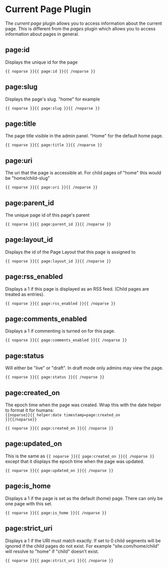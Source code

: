 # Current Page Plugin

The _current page_ plugin allows you to access information about the current page. This is different from the _pages_ plugin which allows you to access information about pages in general.

## page:id

Displays the unique id for the page

	{{ noparse }}{{ page:id }}{{ /noparse }}

## page:slug

Displays the page's slug. "home" for example

	{{ noparse }}{{ page:slug }}{{ /noparse }}

## page:title

The page title visible in the admin panel. "Home" for the default home page.

	{{ noparse }}{{ page:title }}{{ /noparse }}

## page:uri

The uri that the page is accessible at. For child pages of "home" this would be "home/child-slug"

	{{ noparse }}{{ page:uri }}{{ /noparse }}

## page:parent_id

The unique page id of this page's parent

	{{ noparse }}{{ page:parent_id }}{{ /noparse }}

## page:layout_id

Displays the id of the Page Layout that this page is assigned to

	{{ noparse }}{{ page:layout_id }}{{ /noparse }}

## page:rss_enabled

Displays a 1 if this page is displayed as an RSS feed. (Child pages are treated as entries).

	{{ noparse }}{{ page:rss_enabled }}{{ /noparse }}

## page:comments_enabled

Displays a 1 if commenting is turned on for this page.

	{{ noparse }}{{ page:comments_enabled }}{{ /noparse }}

## page:status

Will either be "live" or "draft". In draft mode only admins may view the page.

	{{ noparse }}{{ page:status }}{{ /noparse }}

## page:created_on

The epoch time when the page was created. Wrap this with the date helper to format it for humans:  
<code>{{noparse}}{{ helper:date timestamp=page:created_on }}{{/noparse}}</code>

	{{ noparse }}{{ page:created_on }}{{ /noparse }}

## page:updated_on

This is the same as `{{ noparse }}{{ page:created_on }}{{ /noparse }}` except that it displays the epoch time when the page was updated.

	{{ noparse }}{{ page:updated_on }}{{ /noparse }}

## page:is_home

Displays a 1 if the page is set as the default (home) page. There can only be one page with this set.

	{{ noparse }}{{ page:is_home }}{{ /noparse }}

## page:strict_uri

Displays a 1 if the URI must match exactly. If set to 0 child segments will be ignored if the child pages do not exist. For example "site.com/home/child" will resolve to "home" if "child" doesn't exist.

	{{ noparse }}{{ page:strict_uri }}{{ /noparse }}
